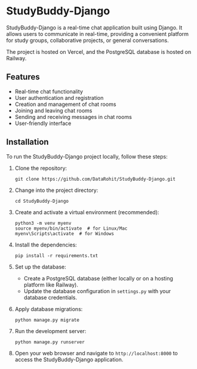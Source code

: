 # StudyBuddy-Django

StudyBuddy-Django is a real-time chat application built using Django. It allows users to communicate in real-time, providing a convenient platform for study groups, collaborative projects, or general conversations.

The project is hosted on Vercel, and the PostgreSQL database is hosted on Railway.

## Features

-   Real-time chat functionality
-   User authentication and registration
-   Creation and management of chat rooms
-   Joining and leaving chat rooms
-   Sending and receiving messages in chat rooms
-   User-friendly interface

## Installation

To run the StudyBuddy-Django project locally, follow these steps:

1. Clone the repository:

    ```shell
    git clone https://github.com/DataRohit/StudyBuddy-Django.git

    ```

2. Change into the project directory:

    ```shell
    cd StudyBuddy-Django

    ```

3. Create and activate a virtual environment (recommended):

    ```
    python3 -m venv myenv
    source myenv/bin/activate  # for Linux/Mac
    myenv\Scripts\activate  # for Windows
    ```

4. Install the dependencies:

    ```shell
    pip install -r requirements.txt

    ```

5. Set up the database:

    - Create a PostgreSQL database (either locally or on a hosting platform like Railway).
    - Update the database configuration in `settings.py` with your database credentials.

6. Apply database migrations:

    ```shell
    python manage.py migrate
    ```

7. Run the development server:

    ```shell
    python manage.py runserver
    ```

8. Open your web browser and navigate to `http://localhost:8000` to access the StudyBuddy-Django application.
